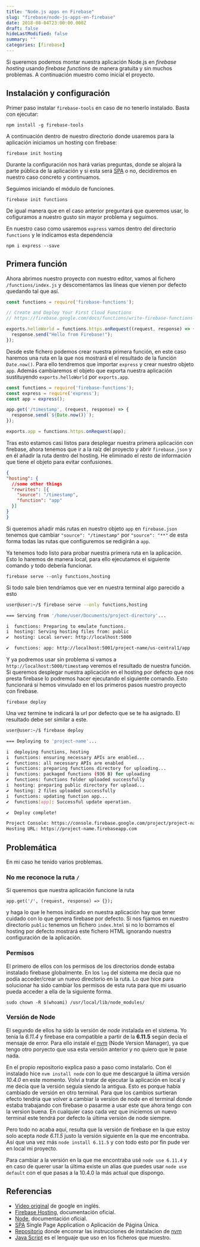 ```yaml
---
title: "Node.js apps en Firebase"
slug: "firebase/node-js-apps-en-firebase"
date: 2018-08-04T23:00:00.000Z
draft: false
hideLastModified: false
summary: ""
categories: [firebase]
---
```



  Si queremos podemos montar nuestra aplicación Node.js en *firebase hosting*
  usando *firebase functions* de manera gratuita y sin muchos problemas. A
  continuación muestro como inicial el proyecto.

Instalación y configuración
--------------------------------------------------------------------------------

  Primer paso instalar `firebase-tools` en caso de no tenerlo instalado.
  Basta con ejecutar:

  `npm install -g firebase-tools`

  A continuación dentro de nuestro directorio donde usaremos para la aplicación
  iniciamos un hosting con firebase:

  `firebase init hosting`

  Durante la configuración nos hará varias preguntas, donde se alojará la parte
  pública de la aplicación y si esta será [SPA] o no, decidiremos en nuestro
  caso concreto y continuamos.

  Seguimos iniciando el módulo de funciones.

  `firebase init functions`

  De igual manera que en el caso anterior preguntará que queremos usar, lo
  cofiguramos a nuestro gusto sin mayor problema y seguimos.

  En nuestro caso como usaremos `express` vamos dentro del directorio
  `functions` y le indicamos esta dependencia

  `npm i express --save`

Primera función
--------------------------------------------------------------------------------

  Ahora abrimos nuestro proyecto con nuestro editor, vamos al fichero
  `/functions/index.js` y descomentamos las líneas que vienen por defecto
  quedando tal que así.

```javaScript
const functions = require('firebase-functions');

// Create and Deploy Your First Cloud Functions
// https://firebase.google.com/docs/functions/write-firebase-functions

exports.helloWorld = functions.https.onRequest((request, response) => {
  response.send("Hello from Firebase!");
});
```

  Desde este fichero podemos crear nuestra primera función, en este caso
  haremos una ruta en  la que nos mostrará el el resultado de la función
  `Date.now()`. Para ello tendremos que importar `express` y crear nuestro
  objeto `app`. Además cambiaremos el objeto que exporta nuestra aplicación
  sustituyendo `exports.helloWorld` por `exports.app`.

```javaScript
const functions = require('firebase-functions');
const express = require('express');
const app = express();

app.get('/timestamp', (request, response) => {
  response.send(`${Date.now()}`);
});

exports.app = functions.https.onRequest(app);
```

  Tras esto estamos casi listos para desplegar nuestra primera aplicación con
  firebase, ahora tenemos que ir a la raíz del proyecto y abrir `firebase.json`
  y en él añadir la ruta dentro del hosting. He eliminado el resto de
  información que tiene el objeto para evitar confusiones.

```json
{
"hosting": {
  //some other things
  "rewrites": [{
    "source": "/timestamp",
    "function": "app"
  }]
}
}
```

  Si queremos añadir más rutas en nuestro objeto `app` en `firebase.json`
  tenemos que cambiar `"source": "/timestamp"` por `"source": "**"` de esta
  forma todas las rutas que configuremos se redigirán a `app`.

  Ya tenemos todo listo para probar nuestra primera ruta en la aplicación. Esto
  lo haremos de manera local, para ello ejecutamos el siguiente comando y todo
  debería funcionar.

  `firebase serve --only functions,hosting`

  Si todo sale bien tendríamos que ver en nuestra terminal algo parecido a esto

```bash
user@user:~/$ firebase serve --only functions,hosting

=== Serving from '/home/user/Documents/project-directory'...

i  functions: Preparing to emulate functions.
i  hosting: Serving hosting files from: public
✔  hosting: Local server: http://localhost:5000

✔  functions: app: http://localhost:5001/project-name/us-central1/app
```

  Y ya podremos usar sin problema si vamos a `http://localhost:5000/timestamp`
  veremos el resultado de nuestra función. Si queremos desplegar nuestra
  aplicación en el hosting por defecto que nos presta firebase lo podremos hacer
  ejecutando el siguiente comando. Esto funcionará si hemos vinvulado en el los
  primeros pasos nuestro proyecto con firebase.

  `firebase deploy`

  Una vez termine te indicará la url por defecto que se te ha asignado. El
  resultado debe ser similar a este.

```bash
user@user:~/$ firebase deploy

=== Deploying to 'project-name'...

i  deploying functions, hosting
i  functions: ensuring necessary APIs are enabled...
✔  functions: all necessary APIs are enabled
i  functions: preparing functions directory for uploading...
i  functions: packaged functions (936 B) for uploading
✔  functions: functions folder uploaded successfully
i  hosting: preparing public directory for upload...
✔  hosting: 2 files uploaded successfully
i  functions: updating function app...
✔  functions[app]: Successful update operation.

✔  Deploy complete!

Project Console: https://console.firebase.google.com/project/project-name/overview
Hosting URL: https://project-name.firebaseapp.com
```

Problemática
--------------------------------------------------------------------------------

  En mi caso he tenido varios problemas.

### No me reconoce la ruta `/`

  Si queremos que nuestra aplicación funcione la ruta

  `app.get('/', (request, response) => {});`

  y haga lo que le hemos indicado en nuestra aplicación hay que tener cuidado
  con lo que genera firebase por defecto. Si nos fijamos en nuestro
  directorio `public` tenemos un fichero `index.html` si no lo borramos el
  hosting por defecto mostrará este fichero HTML ignorando nuestra
  configuración de la aplicación.

### Permisos

  El primero de ellos con los permisos de los directorios donde estaba
  instalado firebase globalmente. En los `log` del sistema me decía que no
  podía acceder/crear un nuevo directorio en la ruta. Lo que hice para
  solucionar ha sido cambiar los permisos de esta ruta para que mi usuario
  pueda acceder a ella de la siguiente forma.

  `sudo chown -R $(whoami) /usr/local/lib/node_modules/`

### Versión de Node

  El segundo de ellos ha sido la versión de *node* instalada en el sistema. Yo
  tenía la *6.11.4* y firebase era compatible a partir de la __6.11.5__ según
  decía el mensaje de error. Para ello instalé el [nvm] (Node Version Manager),
  ya que tengo otro poryecto que usa esta versión anterior y no quiero que le
  pase nada.

  En el propio repositorio explica paso a paso como instalarlo. Con él instalado
  hice `nvm install node` con lo que me descargué la última versión *10.4.0* en
  este momento. Volví a tratar de ejecutar la aplicación en local y me decía que
  la versión seguía siendo la antigua. Esto es porque había cambiado de versión
  en otro terminal. Para que los cambios surtieran efecto tendria que volver
  a cambiar la version de node en el terminal donde estaba trabajando con
  firebase o pasarme a usar este que ahora tengo con la version buena. En
  cualquier caso cada vez que iniciemos un nuevo terminal este tendrá por
  defecto la última versión de node siempre.

  Pero todo no acaba aquí, resulta que la versión de firebase en la que estoy
  solo acepta *node 6.11.5* justo la versión siguiente en la que me encontraba.
  Así que una vez más `node install 6.11.5` y con todo esto por fin pude ver en
  local mi proyecto.

  Para cambiar a la versión en la que me encontraba usé `node use 6.11.4` y
  en caso de querer usar la última existe un alias que puedes usar
  `node use default` con el que pasas a la 10.4.0 la más actual que dispongo.

Referencias
--------------------------------------------------------------------------------

* [Video original][original-video] de google en inglés.
* [Firebase Hosting][firebase-hosting], documentación oficial.
* [Node][node], documentación oficial.
* [SPA] Single Page Application o Aplicación de Página Única.
* [Repositorio][nvm] donde enconrar las instrucciones de instalacion de [nvm]
* [Java Script][javaScript] es el lenguaje que uso en los ficheros que muestro.

[original-video]: https://youtu.be/LOeioOKUKI8
[firebase-hosting]: https://firebase.google.com/docs/hosting/?hl=es-419
[node]: https://nodejs.org/es/docs/
[SPA]: https://en.wikipedia.org/wiki/Single-page_application
[nvm]: https://github.com/creationix/nvm
[javaScript]: https://www.javascript.com/

